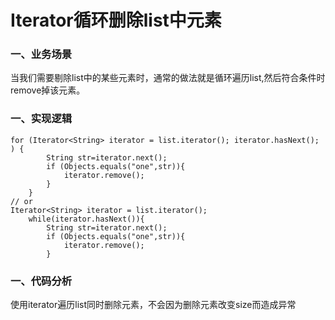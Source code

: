 # Iterator循环删除list中元素

### 一、业务场景
当我们需要剔除list中的某些元素时，通常的做法就是循环遍历list,然后符合条件时remove掉该元素。

<!--more-->

### 一、实现逻辑
    for (Iterator<String> iterator = list.iterator(); iterator.hasNext(); ) {
            String str=iterator.next();
            if (Objects.equals("one",str)){
                iterator.remove();
            }
        }
    // or
    Iterator<String> iterator = list.iterator();
        while(iterator.hasNext()){
            String str=iterator.next();
            if (Objects.equals("one",str)){
                iterator.remove();
            }


### 一、代码分析
使用iterator遍历list同时删除元素，不会因为删除元素改变size而造成异常
